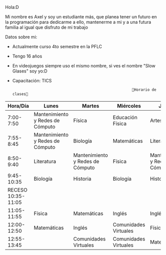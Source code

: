 Hola:D

Mi nombre es Axel y soy un estudiante más, que planea tener un futuro en la programación para dedicarme a ello, mantenerme a mi y a una futura familia al igual que disfruto de mi trabajo

Datos sobre mi:
- Actualmente curso 4to semestre en la PFLC
- Tengo 16 años
- En videojuegos siempre uso el mismo nombre, si ves el nombre "Slow Glases" soy yo:D
- Capacitación: TICS

                                                            📖Horario de clases📖

| Hora/Día           | Lunes                            | Martes                           | Miércoles             | Jueves                           | Viernes     |
|--------------------|----------------------------------|----------------------------------|-----------------------|----------------------------------|-------------|
| 7:00-7:50          | Mantenimiento y Redes de Cómputo | Física                           | Educación Física      | Artes                            | Biología    |
| 7:55-8:45          | Mantenimiento y Redes de Cómputo | Biología                         | Matemáticas           | Literatura                       | Física      |
| 8:50-9:40          | Literatura                       | Mantenimiento y Redes de Cómputo | Física                | Mantenimiento y Redes de Cómputo | Matemáticas |
| 9:45-10:35         | Biología                         | Historia                         | Biología              | Historia                         | Literatura  |
| RECESO 10:35-11:05 |                                  |                                  |                       |                                  |             |
| 11:05-11:55        | Física                           | Matemáticas                      | Inglés                | Inglés                           | Historia    |
| 12:00-12:50        | Matemáticas                      | Inglés                           | Comunidades Virtuales | Física                           |             |
| 12:55-13:45        |                                  | Comunidades Virtuales            | Comunidades Virtuales | Matemáticas                      |             |
